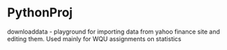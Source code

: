 # PythonProj

downloaddata - playground for importing data from yahoo finance site and editing them. Used mainly for WQU assignments on statistics

